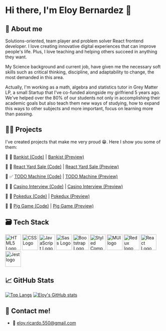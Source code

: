 # Hi there, I'm Eloy Bernardez 👋

## 🖖 About me
Solutions-oriented, team player and problem solver React frontend developer. I love creating innovative digital experiences that can improve people's life. Plus, I love teaching and helping others succeed in anything they want.

My Science background and current job, have given me the necessary soft skills such as critical thinking, discipline, and adaptability to change, the most demanded in this area.

Actually, I'm working as a math, algebra and statistics tutor in Grey Matter LP, a small Startup that I've co-funded alongside my girlfriend 5 years ago. We've helped over the 80% of our students not only in accomplishing their academic goals but also teach them new ways of studying, how to expand this ways to other subjects and more important, focus on learning more than passing.

## 👨‍💻 Projects
I've created projects that make me very proud 😁. Here I show you some of them:

🔸 🏦 [Bankist (Code)](http://https://github.com/eloybernardez/bankist-react-app "Bankist (Code)") | [Bankist (Preview)](http://bankist-react-app.vercel.app "Bankist Preview")

🔸 💸 [React Yard Sale (Code)](https://github.com/eloybernardez/react-yard-sale "React Yard Sale (Code)") | [React Yard Sale (Preview)](https://react-yard-sale.vercel.app/ "React Yard Sale (Preview)")

🔸 ✅ [TODO Machine (Code)](http://eloybernardez.github.io/todo-machine/ "TODO Machine (Code)") | [TODO Machine (Preview)](http://https://github.com/eloybernardez/todo-machine "TODO Machine (Preview)")

🔸 🎰 [Casino Interview (Code)](https://github.com/eloybernardez/interview-casino "Casino Interview (Code)") | [Casino Interview (Preview)](https://interview-casino.vercel.app/ "Casino Interview (Preview)")

🔸 🐙 [Pokedux (Code)](https://github.com/eloybernardez/pokedux "Pokedux (Code)") | [Pokedux (Preview)](https://pokedux-azure.vercel.app/ "Pokedux (Preview)")

🔸 🎲 [Pig Game (Code)](https://github.com/eloybernardez/pig-game "Pig Game (Code)") | [Pig Game (Preview)](https://eloybernardez.github.io/pig-game/ "Pig Game (Preview)")

## 🗃 Tech Stack
<img src="https://cdn.worldvectorlogo.com/logos/html-1.svg" alt="HTML5 Logo" width="50" height="50"/>  <img src="https://cdn.worldvectorlogo.com/logos/css-3.svg" alt="CSS Logo" width="50" height="50"/> <img src="https://cdn.worldvectorlogo.com/logos/logo-javascript.svg" alt="JavaScript Logo" width="50" height="50"/> <a href="https://cdnlogo.com/logo/sass_35586.html"><img src="https://cdn.cdnlogo.com/logos/s/63/sass.svg" alt="Sass Logo" width="50" height="50"></a> <img src="https://cdn.worldvectorlogo.com/logos/bootstrap-5-1.svg" alt="Bootstrap Logo" width="50" height="50"/>  <img src="https://cdn.worldvectorlogo.com/logos/styled-components-1.svg" alt="Styled Components Logo" width="50" height="50"/> <img src="https://cdn.cdnlogo.com/logos/m/65/material-ui.svg" alt="MUI logo" width="50" height="50"/> <img src="https://cdn.cdnlogo.com/logos/r/69/redux.svg" alt="Redux logo" width="50" height="50"/>  <img src="https://cdn.worldvectorlogo.com/logos/react-2.svg" alt="React Logo" width="50" height="50"/> <a href="https://cdnlogo.com/logo/jest_36524.html"><img src="https://cdn.cdnlogo.com/logos/j/58/jest.svg" height="50" width="50" alt="Jest logo"></a>



## &#x1f4c8; GitHub Stats

[![Top Langs](https://github-readme-stats.vercel.app/api/top-langs/?username=eloybernardez&theme=gruvbox)](https://github.com/anuraghazra/github-readme-stats)    [![Eloy's GitHub stats](https://github-readme-stats.vercel.app/api?username=eloybernardez&theme=gruvbox)](https://github.com/anuraghazra/github-readme-stats)


## 📲 Contact me!
- 📩 eloy.ricardo.550@gmail.com
